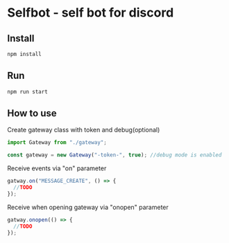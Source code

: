 # Selfbot - self bot for discord

## Install

```bash
npm install
```

## Run

```bash
npm run start
```

## How to use

Create gateway class with token and debug(optional)

```javascript
import Gateway from "./gateway";

const gateway = new Gateway("-token-", true); //debug mode is enabled
```

Receive events via "on" parameter

```javascript
gatway.on("MESSAGE_CREATE", () => {
  //TODO
});
```

Receive when opening gateway via "onopen" parameter

```javascript
gatway.onopen(() => {
  //TODO
});
```
